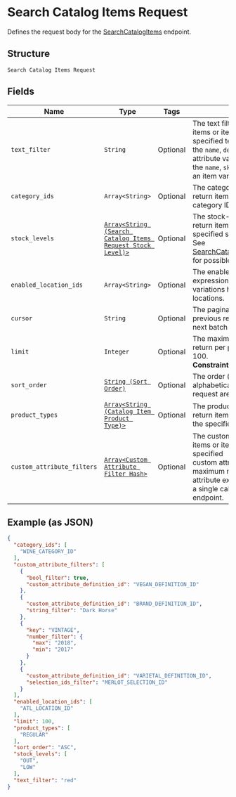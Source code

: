 
# Search Catalog Items Request

Defines the request body for the [SearchCatalogItems](../../doc/api/catalog.md#search-catalog-items) endpoint.

## Structure

`Search Catalog Items Request`

## Fields

| Name | Type | Tags | Description |
|  --- | --- | --- | --- |
| `text_filter` | `String` | Optional | The text filter expression to return items or item variations containing specified text in<br>the `name`, `description`, or `abbreviation` attribute value of an item, or in<br>the `name`, `sku`, or `upc` attribute value of an item variation. |
| `category_ids` | `Array<String>` | Optional | The category id query expression to return items containing the specified category IDs. |
| `stock_levels` | [`Array<String (Search Catalog Items Request Stock Level)>`](../../doc/models/search-catalog-items-request-stock-level.md) | Optional | The stock-level query expression to return item variations with the specified stock levels.<br>See [SearchCatalogItemsRequestStockLevel](../../#type-searchcatalogitemsrequeststocklevel) for possible values |
| `enabled_location_ids` | `Array<String>` | Optional | The enabled-location query expression to return items and item variations having specified enabled locations. |
| `cursor` | `String` | Optional | The pagination token, returned in the previous response, used to fetch the next batch of pending results. |
| `limit` | `Integer` | Optional | The maximum number of results to return per page. The default value is 100.<br>**Constraints**: `<= 100` |
| `sort_order` | [`String (Sort Order)`](../../doc/models/sort-order.md) | Optional | The order (e.g., chronological or alphabetical) in which results from a request are returned. |
| `product_types` | [`Array<String (Catalog Item Product Type)>`](../../doc/models/catalog-item-product-type.md) | Optional | The product types query expression to return items or item variations having the specified product types. |
| `custom_attribute_filters` | [`Array<Custom Attribute Filter Hash>`](../../doc/models/custom-attribute-filter.md) | Optional | The customer-attribute filter to return items or item variations matching the specified<br>custom attribute expressions. A maximum number of 10 custom attribute expressions are supported in<br>a single call to the [SearchCatalogItems](../../doc/api/catalog.md#search-catalog-items) endpoint. |

## Example (as JSON)

```json
{
  "category_ids": [
    "WINE_CATEGORY_ID"
  ],
  "custom_attribute_filters": [
    {
      "bool_filter": true,
      "custom_attribute_definition_id": "VEGAN_DEFINITION_ID"
    },
    {
      "custom_attribute_definition_id": "BRAND_DEFINITION_ID",
      "string_filter": "Dark Horse"
    },
    {
      "key": "VINTAGE",
      "number_filter": {
        "max": "2018",
        "min": "2017"
      }
    },
    {
      "custom_attribute_definition_id": "VARIETAL_DEFINITION_ID",
      "selection_ids_filter": "MERLOT_SELECTION_ID"
    }
  ],
  "enabled_location_ids": [
    "ATL_LOCATION_ID"
  ],
  "limit": 100,
  "product_types": [
    "REGULAR"
  ],
  "sort_order": "ASC",
  "stock_levels": [
    "OUT",
    "LOW"
  ],
  "text_filter": "red"
}
```

